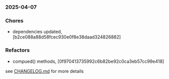 ### 2025-04-07

### Chores
+ dependencies updated, [b2ce088a88d58fcec930e0f8e38daad324826882]

### Refactors
+ compued() methods, [0f970413735992c6b82be92c0ca3eb57cc99e418]

see <a href='https://github.com/mrjackwills/leafcast_vue/blob/main/CHANGELOG.md'>CHANGELOG.md</a> for more details
